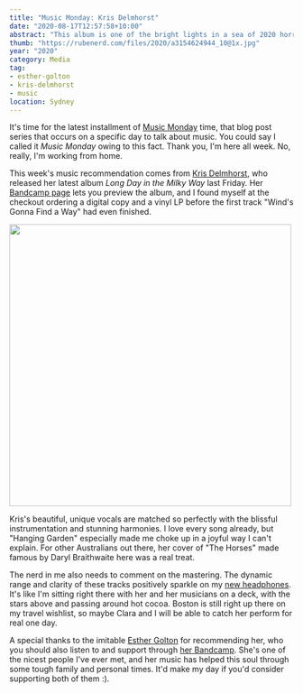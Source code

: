 ```yaml
---
title: "Music Monday: Kris Delmhorst"
date: "2020-08-17T12:57:58+10:00"
abstract: "This album is one of the bright lights in a sea of 2020 horribleness! Please support independent artists."
thumb: "https://rubenerd.com/files/2020/a3154624944_10@1x.jpg"
year: "2020"
category: Media
tag:
- esther-golton
- kris-delmhorst
- music
location: Sydney
---
```

It's time for the latest installment of [Music Monday](https://rubenerd.com/tag/music-monday/) time, that blog post series that occurs on a specific day to talk about music. You could say I called it *Music Monday* owing to this fact. Thank you, I'm here all week. No, really, I'm working from home.

This week's music recommendation comes from [Kris Delmhorst](https://www.krisdelmhorst.com/), who released her latest album *Long Day in the Milky Way* last Friday. Her [Bandcamp page](https://krisdelmhorst.bandcamp.com/album/long-day-in-the-milky-way) lets you preview the album, and I found myself at the checkout ordering a digital copy and a vinyl LP before the first track "Wind's Gonna Find a Way" had even finished.

<p><img src="https://rubenerd.com/files/2020/a3154624944_10@1x.jpg" srcset="https://rubenerd.com/files/2020/a3154624944_10@1x.jpg 1x, https://rubenerd.com/files/2020/a3154624944_10@2x.jpg 2x" alt="" style="width:500px" /></p>

Kris's beautiful, unique vocals are matched so perfectly with the blissful instrumentation and stunning harmonies. I love every song already, but "Hanging Garden" especially made me choke up in a joyful way I can't explain. For other Australians out there, her cover of "The Horses" made famous by Daryl Braithwaite here was a real treat.

The nerd in me also needs to comment on the mastering. The dynamic range and clarity of these tracks positively sparkle on my [new headphones](https://rubenerd.com/the-kos-porta-pro-x-headphones/). It's like I'm sitting right there with her and her musicians on a deck, with the stars above and passing around hot cocoa. Boston is still right up there on my travel wishlist, so maybe Clara and I will be able to catch her perform for real one day.

A special thanks to the imitable [Esther Golton](https://esthergolton.bandcamp.com) for recommending her, who you should also listen to and support through [her Bandcamp](https://esthergolton.bandcamp.com/album/stay-warm). She's one of the nicest people I've ever met, and her music has helped this soul through some tough family and personal times. It'd make my day if you'd consider supporting both of them :).

